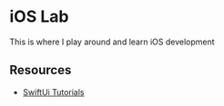 # iOS Lab

This is where I play around and learn iOS development

## Resources
* [SwiftUi Tutorials](https://developer.apple.com/tutorials/swiftui)
